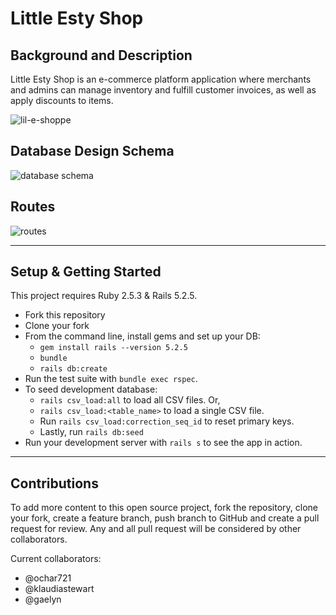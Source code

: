 # Little Esty Shop

## Background and Description

Little Esty Shop is an e-commerce platform application where merchants and admins can manage inventory and fulfill customer invoices, as well as apply discounts to items.

![lil-e-shoppe](lileshoppe.gif)

## Database Design Schema
![database schema](https://i.ibb.co/VTSwJZ7/Screen-Shot-2021-04-27-at-9-30-32-PM.png)

## Routes
![routes](https://i.ibb.co/87Q0g2y/routes.png)

---

## Setup & Getting Started

This project requires Ruby 2.5.3 & Rails 5.2.5.

* Fork this repository
* Clone your fork
* From the command line, install gems and set up your DB:
    * `gem install rails --version 5.2.5`
    * `bundle`
    * `rails db:create`
* Run the test suite with `bundle exec rspec`.
* To seed development database:
    * `rails csv_load:all` to load all CSV files. Or,
    * `rails csv_load:<table_name>` to load a single CSV file.
    * Run `rails csv_load:correction_seq_id` to reset primary keys.
    * Lastly, run `rails db:seed`
* Run your development server with `rails s` to see the app in action.

---

## Contributions

To add more content to this open source project, fork the repository, clone your fork, create a feature branch, push branch to GitHub and create a pull request for review. Any and all pull request will be considered by other collaborators.

Current collaborators:
  * @ochar721
  * @klaudiastewart
  * @gaelyn
